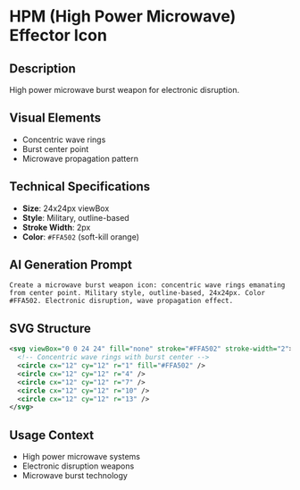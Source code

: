 # HPM (High Power Microwave) Effector Icon

## Description

High power microwave burst weapon for electronic disruption.

## Visual Elements

- Concentric wave rings
- Burst center point
- Microwave propagation pattern

## Technical Specifications

- **Size**: 24x24px viewBox
- **Style**: Military, outline-based
- **Stroke Width**: 2px
- **Color**: `#FFA502` (soft-kill orange)

## AI Generation Prompt

```
Create a microwave burst weapon icon: concentric wave rings emanating from center point. Military style, outline-based, 24x24px. Color #FFA502. Electronic disruption, wave propagation effect.
```

## SVG Structure

```svg
<svg viewBox="0 0 24 24" fill="none" stroke="#FFA502" stroke-width="2">
  <!-- Concentric wave rings with burst center -->
  <circle cx="12" cy="12" r="1" fill="#FFA502" />
  <circle cx="12" cy="12" r="4" />
  <circle cx="12" cy="12" r="7" />
  <circle cx="12" cy="12" r="10" />
  <circle cx="12" cy="12" r="13" />
</svg>
```

## Usage Context

- High power microwave systems
- Electronic disruption weapons
- Microwave burst technology
